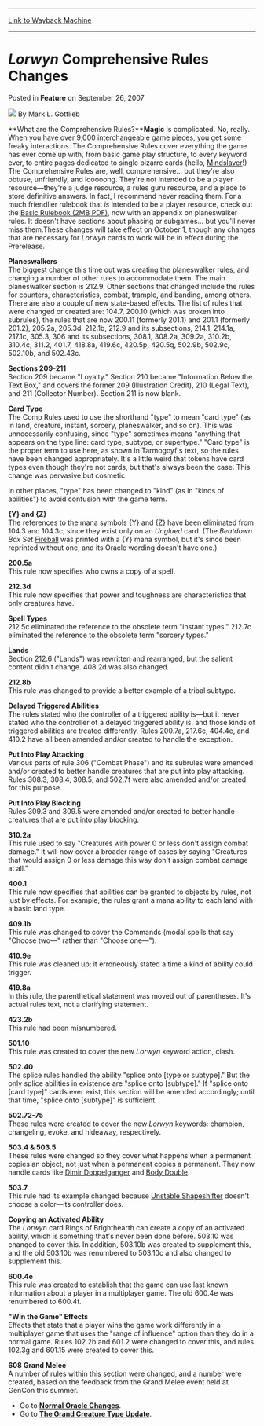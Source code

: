
---
[Link to Wayback Machine](https://web.archive.org/web/20210502061124/https://magic.wizards.com/en/articles/archive/feature/lorwyn-comprehensive-rules-changes-2007-09-26)

[_metadata_:wayback_url]:- "https://magic.wizards.com/en/articles/archive/feature/lorwyn-comprehensive-rules-changes-2007-09-26"
[_metadata_:wayback_raw_url]:- "https://web.archive.org/web/20210502061124id_/https://magic.wizards.com/en/articles/archive/feature/lorwyn-comprehensive-rules-changes-2007-09-26"
[_metadata_:wayback_capture_timestamp]:- "2021-05-02 06:11:24+00:00"
[_metadata_:description]:- "What are the Comprehensive Rules?Magic is complicated. No, really. When you have over 9,000 interchangeable game pieces, you get some freaky interactions. The Comprehensive Rules cover everything the game has ever come up with, from basic game play structure, to every keyword ever, to entire pages dedicated to single bizarre cards (hello, Mindslaver!) The Comprehensive Rules"
[_metadata_:generator]:- "Drupal 7 (http://drupal.org)"
[_metadata_:publish_date]:- "2007-09-26"
---


*Lorwyn* Comprehensive Rules Changes
====================================



 Posted in **Feature**
 on September 26, 2007 






![](https://media.magic.wizards.com/styles/auth_small/public/generic-avatar-150_240.png)
By Mark L. Gottlieb











**What are the Comprehensive Rules?****Magic** is complicated. No, really. When you have over 9,000 interchangeable game pieces, you get some freaky interactions. The Comprehensive Rules cover everything the game has ever come up with, from basic game play structure, to every keyword ever, to entire pages dedicated to single bizarre cards (hello, [Mindslaver](http://gatherer.wizards.com/Pages/Card/Details.aspx?name=Mindslaver)!) The Comprehensive Rules are, well, comprehensive... but they're also obtuse, unfriendly, and looooong. They're not intended to be a player resource—they're a judge resource, a rules guru resource, and a place to store definitive answers. In fact, I recommend never reading them. For a much friendlier rulebook that *is* intended to be a player resource, check out the [Basic Rulebook (2MB PDF)](http://archive.wizards.com/Magic/Magazine/Article.aspx?x=magic/rules/MagicRulebook_10E_EN.pdf), now with an appendix on planeswalker rules. It doesn't have sections about phasing or subgames... but you'll never miss them.These changes will take effect on October 1, though any changes that are necessary for *Lorwyn* cards to work will be in effect during the Prerelease.

**Planeswalkers**  
 The biggest change this time out was creating the planeswalker rules, and changing a number of other rules to accommodate them. The main planeswalker section is 212.9. Other sections that changed include the rules for counters, characteristics, combat, trample, and banding, among others. There are also a couple of new state-based effects. The list of rules that were changed or created are: 104.7, 200.10 (which was broken into subrules), the rules that are now 200.11 (formerly 201.1) and 201.1 (formerly 201.2), 205.2a, 205.3d, 212.1b, 212.9 and its subsections, 214.1, 214.1a, 217.1c, 305.3, 306 and its subsections, 308.1, 308.2a, 309.2a, 310.2b, 310.4c, 311.2, 401.7, 418.8a, 419.6c, 420.5p, 420.5q, 502.9b, 502.9c, 502.10b, and 502.43c.

**Sections 209-211**  
 Section 209 became "Loyalty." Section 210 became "Information Below the Text Box," and covers the former 209 (Illustration Credit), 210 (Legal Text), and 211 (Collector Number). Section 211 is now blank.

**Card Type**  
 The Comp Rules used to use the shorthand "type" to mean "card type" (as in land, creature, instant, sorcery, planeswalker, and so on). This was unnecessarily confusing, since "type" sometimes means "anything that appears on the type line: card type, subtype, or supertype." "Card type" is the proper term to use here, as shown in Tarmogoyf's text, so the rules have been changed appropriately. It's a little weird that tokens have card types even though they're not cards, but that's always been the case. This change was pervasive but cosmetic.

In other places, "type" has been changed to "kind" (as in "kinds of abilities") to avoid confusion with the game term.

**{Y} and {Z}**  
 The references to the mana symbols {Y} and {Z} have been eliminated from 104.3 and 104.3c, since they exist only on an *Unglued* card. (The *Beatdown Box Set* [Fireball](http://gatherer.wizards.com/Pages/Card/Details.aspx?&name=Fireball) was printed with a {Y} mana symbol, but it's since been reprinted without one, and its Oracle wording doesn't have one.)

**200.5a**  
 This rule now specifies who owns a copy of a spell.

**212.3d**  
 This rule now specifies that power and toughness are characteristics that only creatures have.

**Spell Types**  
 212.5c eliminated the reference to the obsolete term "instant types." 212.7c eliminated the reference to the obsolete term "sorcery types."

**Lands**  
 Section 212.6 ("Lands") was rewritten and rearranged, but the salient content didn't change. 408.2d was also changed.

**212.8b**  
 This rule was changed to provide a better example of a tribal subtype.

**Delayed Triggered Abilities**  
 The rules stated who the controller of a triggered ability is—but it never stated who the controller of a delayed triggered ability is, and those kinds of triggered abilities are treated differently. Rules 200.7a, 217.6c, 404.4e, and 410.2 have all been amended and/or created to handle the exception.

**Put Into Play Attacking**  
 Various parts of rule 306 ("Combat Phase") and its subrules were amended and/or created to better handle creatures that are put into play attacking. Rules 308.3, 308.4, 308.5, and 502.7f were also amended and/or created for this purpose.

**Put Into Play Blocking**  
 Rules 309.3 and 309.5 were amended and/or created to better handle creatures that are put into play blocking.

**310.2a**  
 This rule used to say "Creatures with power 0 or less don't assign combat damage." It will now cover a broader range of cases by saying "Creatures that would assign 0 or less damage this way don't assign combat damage at all."

**400.1**  
 This rule now specifies that abilities can be granted to objects by rules, not just by effects. For example, the rules grant a mana ability to each land with a basic land type.

**409.1b**  
 This rule was changed to cover the Commands (modal spells that say "Choose two—" rather than "Choose one—").

**410.9e**  
 This rule was cleaned up; it erroneously stated a time a kind of ability could trigger.

**419.8a**  
 In this rule, the parenthetical statement was moved out of parentheses. It's actual rules text, not a clarifying statement.

**423.2b**  
 This rule had been misnumbered.

**501.10**  
 This rule was created to cover the new *Lorwyn* keyword action, clash.

**502.40**  
 The splice rules handled the ability "splice onto [type or subtype]." But the only splice abilities in existence are "splice onto [subtype]." If "splice onto [card type]" cards ever exist, this section will be amended accordingly; until that time, "splice onto [subtype]" is sufficient.

**502.72-75**  
 These rules were created to cover the new *Lorwyn* keywords: champion, changeling, evoke, and hideaway, respectively.

**503.4 & 503.5**  
 These rules were changed so they cover what happens when a permanent copies an object, not just when a permanent copies a permanent. They now handle cards like [Dimir Doppelganger](http://gatherer.wizards.com/Pages/Card/Details.aspx?name=Dimir+Doppelganger) and [Body Double](http://gatherer.wizards.com/Pages/Card/Details.aspx?name=Body+Double).

**503.7**  
 This rule had its example changed because [Unstable Shapeshifter](http://gatherer.wizards.com/Pages/Card/Details.aspx?name=Unstable+Shapeshifter) doesn't choose a color—its controller does.

**Copying an Activated Ability**  
 The *Lorwyn* card Rings of Brighthearth can create a copy of an activated ability, which is something that's never been done before. 503.10 was changed to cover this. In addition, 503.10b was created to supplement this, and the old 503.10b was renumbered to 503.10c and also changed to supplement this.

**600.4e**  
 This rule was created to establish that the game can use last known information about a player in a multiplayer game. The old 600.4e was renumbered to 600.4f.

**"Win the Game" Effects**  
 Effects that state that a player wins the game work differently in a multiplayer game that uses the "range of influence" option than they do in a normal game. Rules 102.2b and 601.2 were changed to cover this, and rules 102.3g and 601.15 were created to cover this.

**608 Grand Melee**  
 A number of rules within this section were changed, and a number were created, based on the feedback from the Grand Melee event held at GenCon this summer. 

* Go to [**Normal Oracle Changes**](http://archive.wizards.com/Magic/Magazine/Article.aspx?x=mtgcom/feature/424a2).
* Go to [**The Grand Creature Type Update**](http://archive.wizards.com/Magic/Magazine/Article.aspx?x=mtgcom/feature/424a3).






